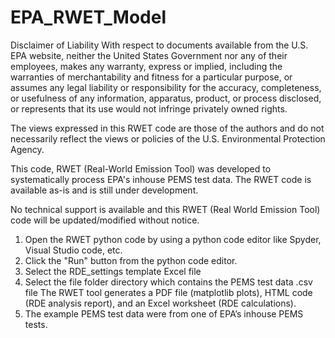 # EPA_RWET_Model

Disclaimer of Liability
With respect to documents available from the U.S. EPA website, neither the United States Government nor any of their employees, 
makes any warranty, express or implied, including the warranties of merchantability and fitness for a particular purpose, 
or assumes any legal liability or responsibility for the accuracy, completeness, or usefulness of any information, apparatus, product, 
or process disclosed, or represents that its use would not infringe privately owned rights.

The views expressed in this RWET code are those of the authors and do not necessarily reflect the views or policies of 
the U.S. Environmental Protection Agency.

This code, RWET (Real-World Emission Tool) was developed to systematically process EPA's inhouse PEMS test data.
The RWET code is available as-is and is still under development.

No technical support is available and this RWET (Real World Emission Tool) code will be updated/modified without notice.

1. Open the RWET python code by using a python code editor like Spyder, Visual Studio code, etc.
2. Click the "Run" button from the python code editor.
3. Select the RDE_settings template Excel file
4. Select the file folder directory which contains the PEMS test data .csv file
   The RWET tool generates  a PDF file (matplotlib plots), HTML code (RDE analysis report), and an Excel worksheet (RDE calculations).
5. The example PEMS test data were from one of EPA’s inhouse PEMS tests.

